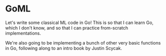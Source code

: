 # GoML

Let's write some classical ML code in Go! This is so that I can learn Go, which I don't know, and so that I can practice from-scratch implementations.

We're also going to be implementing a bunch of other very basic functions in Go, following along to an intro book by Justin Scycak.
